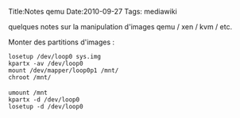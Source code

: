 Title:Notes qemu
Date:2010-09-27
Tags:  mediawiki

quelques notes sur la manipulation d'images qemu / xen / kvm / etc.

Monter des partitions d'images :

`losetup /dev/loop0 sys.img`\
`kpartx -av /dev/loop0`\
`mount /dev/mapper/loop0p1 /mnt/`\
`chroot /mnt/`\
\
`umount /mnt`\
`kpartx -d /dev/loop0`\
`losetup -d /dev/loop0`

